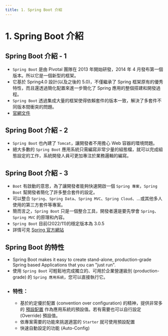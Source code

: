 ```yaml
---
title: 1. Spring Boot 介紹
---
```


# 1. Spring Boot 介紹
## Spring Boot 介紹 - 1
  - `Spring Boot` 是由 Pivotal 團隊在 2013 年開始研發，2014 年 4 月發布第一個版本。所以它是一個新型的框架。
  - 它基於 Spring4.0 設計(以及之後的 5.0)，不僅繼承了 Spring 框架原有的優秀特性，而且還透過簡化配置來進一步簡化了 Spring 應用的整個搭建和開發過程。
  - `Spring Boot` 透過集成大量的框架使得依賴套件的版本一致，解決了多套件不同版本間衝突的問題。
  - [官網文件](https://spring.io/projects/spring-boot)

## Spring Boot 介紹 - 2
  - `Spring Boot` 也內建了 `Tomcat`，讓開發者不用擔心 Web 容器的環境問題。
  - 絕大多數的 `Spring Boot` 應用系統只需編寫非常少量的組態檔，就可以完成組態設定的工作，系統開發人員可更加專注於業務邏輯的編寫。

## Spring Boot 介紹 - 3
  - `Boot` 有啟動的意思，為了讓開發者能夠快速開啟一個 `Spring 專案`，`Spring Boot` 幫開發者簡化了許多整合套件的設定。
  - 可以整合 `Spring`、`Spring Data`、`Spring MVC`、`Spring Cloud`、...或其他多人使用的第三方套件等專案。
  - 簡而言之，`Spring Boot` 只是一個整合工具，開發者還是要先學會 `Spring`、`Spring MVC` 的原理和內容。
  - `Spring Boot` 目前(2022/11)的穩定版本為 3.0.5
  - 詳情可見 [Spring 官方網站](https://spring.io)

## Spring Boot 的特性
  - Spring Boot makes it easy to create stand-alone, production-grade Spring based Applications that you can "just run".
  - 使用 `Spring Boot` 可輕鬆地完成獨立的、可用於企業營運級別 (production-grade) 的 `Spring 應用系統`，您可以直接執行它。
  - ### 特性：
    - 基於約定優於配置 (convention over configuration) 的精神，提供非常多的 [預設配置](https://docs.spring.io/spring-boot/docs/current/reference/html/application-properties.html#appendix.application-properties) 作為應用系統的預設值。若有需要也可以自行設定 (Override) 預設值。
    - 依專案需要的功能來挑選適當的 `Starter` 就可使用預設配置
    - 快速自動設定的功能 (Auto-Config)